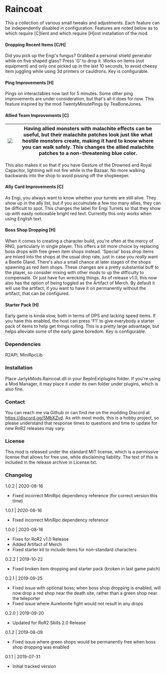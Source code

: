 
[//]: # ( Raincoat )

# Raincoat
This a collection of various small tweaks and adjustments.  Each feature can be independently disabled in configuration.  Features are noted below as to which require [C]lient and which require [H]ost installation of the mod.

#### Dropping Recent Items [C/H]
Did you pick up the Engi's fungus?  Grabbed a personal shield generator while on five shaped glass?  Press 'G' to drop it.  Works on items (not equipment) and only one picked up in the last 10 seconds, to avoid cheesy item juggling while using 3d printers or cauldrons.  Key is configurable.

#### Ping Improvements [H]
Pings on interactables now last for 5 minutes.  Some other ping improvements are under consideration, but that's all it does for now.  This feature inspired by the mod TwentyMinutePings by TeaBoneJones.

#### Allied Team Improvements [C]

| ![](https://imgur.com/yPH8QlA.png) | Having allied monsters with malachite effects can be useful, but their malachite patches look just like what hostile monsters create, making it hard to know where you can walk safely.  This changes the allied malachite patches to a non-threatening blue color. |
|-|-|

This also makes it so that if you have Gesture of the Drowned and Royal Capacitor, lightning will not fire while in the Bazaar.  No more walking backwards into the shop to avoid pissing off the shopkeeper.

#### Ally Card Improvements [C]
As Engi, you always want to know whether your turrets are still alive.  They show up in the ally list, but if you accumulate a few too many allies, they can be difficult to spot.  This changes the label for Engi Turrets so that they show up with easily noticeable bright red text.  Currently this only works when using English text.

#### Boss Shop Dropping [H]
When it comes to creating a character build, you're often at the mercy of RNG, particularly in single player.  This offers a bit more choice by replacing boss drops with free green item shops instead.  'Special' boss drop items are mixed into the shops at the usual drop rate, just in case you _really_ want a Beetle Gland.  There's also a small chance at later stages of the shops spawning as red item shops.  These changes are a pretty substantial buff to the player, so consider mixing with other mods to up the difficulty to compensate.  Or just have fun wrecking things.
As of release v1.0, this now also has the option of being toggled as the Artifact of Merch.  By default it will use the artifact; if you want to have it on permanently without the artifact, that can be configured.

#### Starter Pack [H]
Early game is kinda slow, both in terms of DPS and lacking speed items.  If you have this enabled, the host can press 'F1' to give everybody a starter pack of items to help get things rolling.  This is a pretty large advantage, but helps alleviate some of the early game boredom.  Key is configurable.

### Dependencies
R2API, MiniRpcLib

### Installation
Place JarlykMods.Raincoat.dll in your BepInEx\plugins folder.  If you're using a Mod Manager, it may place it under its own folder under plugins, which is also fine.

### Contact
You can reach me via Github or can find me on the modding Discord at https://discord.gg/5MbXZvd.  As with most mods, this is a hobby project, so please understand that response times to questions and time to update for new RoR2 releases may vary.

### License
This mod is released under the standard MIT license, which is a permissive license that allows for free use, while disclaiming liability.  The text of this is included in the release archive in License.txt.

### Changelog

1.0.2 | 2020-08-16
- Fixed incorrect MiniRpc dependency reference (for correct version this time)

1.0.1 | 2020-08-16
- Fixed incorrect MiniRpc dependency reference

1.0.0 | 2020-08-16
- Fixes for RoR2 v1.0 Release
- Added Artifact of Merch
- Fixed starter kit to include items for non-standard characters

0.2.2 | 2019-10-22
- Fixed broken item dropping and starter pack (broken in last game patch)

0.2.1 | 2019-09-25
- Fixed issue with optional boss; when boss shop dropping is enabled, will now drop a red shop near the death site, rather than a green shop near the teleporter
- Fixed issue where Aurelionite fight would not result in any drops

0.2.0 | 2019-09-20
- Updated for RoR2 Skills 2.0 Release

0.1.2 | 2019-08-09
- Fixed issue where green shops would be permanently free when boss shop dropping was enabled

0.1.1 | 2019-07-31
- Initial tracked version
